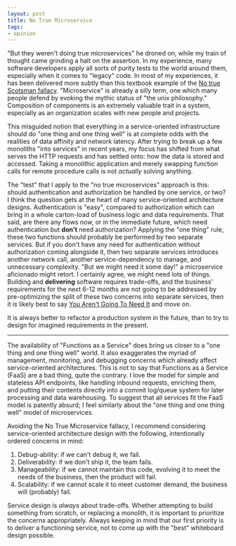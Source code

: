 ```yaml
---
layout: post
title: No True Microservice
tags:
- opinion
---
```


"But they weren't doing true microservices" he droned on, while my train of
thought came grinding a halt on the assertion. In my experience, many software
developers apply all sorts of purity tests to the world around them, especially
when it comes to "legacy" code. In most of my experiences, it has been
delivered more subtly than this textbook example of the [No true Scotsman
fallacy](https://en.wikipedia.org/wiki/No_true_Scotsman). "Microservice" is
already a silly term, one which many people defend by evoking the mythic status
of "the unix philosophy." Composition of components is an extremely valuable
trait in a system, especially as an organization scales with new people and
projects.

This misguided notion that everything in a service-oriented infrastructure
should do "one thing and one thing well" is at complete odds with the realities
of data affinity and network latency. After trying to break up a few monoliths
"into services" in recent years, my focus has shifted from what serves the HTTP
requests and has settled onto: how the data is stored and accessed. Taking a
monolithic application and merely swapping function calls for remote procedure
calls is not _actually_ solving anything.

The "test" that I apply to the "no true microservices" approach is this: should
authentication and authorization be handled by one service, or two? I think the
question gets at the heart of many service-oriented architecture designs.
Authentication is "easy", compared to authorization which can bring in
a whole carton-load of business logic and data requirements. That said, are
there any flows now, or in the immediate future, which need authentication but
**don't** need authorization? Applying the "one thing" rule, these two
functions should probably be performed by two separate services. But if you
don't have any need for authentication without authorization coming alongside
it, then two separate services introduces another network call, another
service-dependency to manage, and unnecessary complexity. "But we might need it
some day!" a microservice aficionado might retort. I certainly agree, we might
need lots of things. Building and **delivering** software requires trade-offs,
and the business' requirements for the next 6-12 months are not going to be
addressed by pre-optimizing the split of these two concerns into separate
services, then it is likely best to say [You Aren't Going To Need
It](https://en.wikipedia.org/wiki/You_aren't_gonna_need_it) and move on.

It is always better to refactor a production system in the future, than to try
to design for imagined requirements in the present.

---

The availability of "Functions as a Service" does bring us closer to a "one
thing and one thing well" world. It also exaggerates the myriad of management,
monitoring, and debugging concerns which already affect service-oriented
architectures. This is not to say that Functions as a Service (FaaS) are a bad thing,
quite the contrary. I love the model for simple and stateless API endpoints,
like handling inbound requests, enriching them, and putting their contents
directly into a commit log/queue system for later processing and data
warehousing. To suggest that all services fit the FaaS model is patently
absurd; I feel similarly about the "one thing and one thing well" model of
microservices. 

Avoiding the No True Microservice fallacy, I recommend considering
service-oriented architecture design with the following, intentionally ordered
concerns in mind:

1. Debug-ability: if we can't debug it, we fail.
1. Deliverability: if we don't ship it, the team fails.
1. Manageability: if we cannot maintain this code, evolving it to meet the
   needs of the business, then the product will fail.
1. Scalability: if we cannot scale it to meet customer demand, the business
   will (probably) fail.

Service design is _always_ about trade-offs. Whether attempting to build
something from scratch, or replacing a monolith, it is important to prioritize
the concerns appropriately. Always keeping in mind that our first priority is
to deliver a functioning service, not to come up with the "best" whiteboard
design possible.
